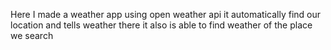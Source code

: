 Here I made a weather app using open weather api it automatically find our location and tells weather there it also is able to find weather of the place we search
